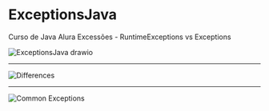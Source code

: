 # ExceptionsJava
Curso de Java Alura Excessões - RuntimeExceptions vs Exceptions 

![ExceptionsJava drawio](https://github.com/IgorAntonio22/exceptionsJava/assets/98776749/e1f1d826-96d1-4c7b-9371-e409dc9195fe)



------------------------------------------------------------------------------------
![Differences](https://github.com/IgorAntonio22/exceptionsJava/assets/98776749/e338ef97-e06d-47db-b751-1896dee5299e)





------------------------------------------------------------------------------------
![Common Exceptions](https://github.com/IgorAntonio22/exceptionsJava/assets/98776749/87d50ab8-526b-4718-a85f-3f65a30b7312)

